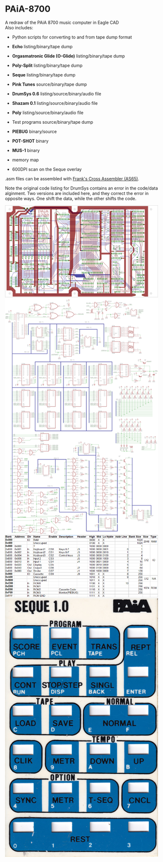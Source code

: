 # PAiA-8700
A redraw of the PAiA 8700 music computer in Eagle CAD</br>
Also includes:</br>
 - Python scripts for converting to and from tape dump format
 
 - **Echo** listing/binary/tape dump
 - **Orgasmatronic Glide (O-Glide)** listing/binary/tape dump
 - **Poly-Split** listing/binary/tape dump
 - **Seque** listing/binary/tape dump
 - **Pink Tunes** source/binary/tape dump
 - **DrumSys 0.6** listing/source/binary/audio file
 - **Shazam 0.1** listing/source/binary/audio file
 - **Poly** listing/source/binary/audio file
 - Test programs source/binary/tape dump
 
 - **PIEBUG** binary/source
 - **POT-SHOT** binary
 - **MUS-1** binary
 
 - memory map
 
 - 600DPI scan on the Seque overlay

.asm files can be assembled with [Frank's Cross Assembler (AS65)](http://www.kingswood-consulting.co.uk/assemblers/).

Note the original code listing for DrumSys contains an error in the code/data alginment. Two versions are included here, and they correct the error in opposite ways. One shift the data, while the other shifts the code.

![PCB](https://github.com/Skidlz/PAiA-8700/blob/master/PAiA%208700%20Redraw%20white%20PCB.png)
![Schematic](https://github.com/Skidlz/PAiA-8700/blob/master/PAiA%208700%20Redraw%20white.png)
![Memory Map](https://github.com/Skidlz/PAiA-8700/blob/master/Memory%20Map.png)
![Overlay](https://github.com/Skidlz/PAiA-8700/blob/master/Paia%20Seque%201.0%20Overlay%20(600dpi).jpg)
